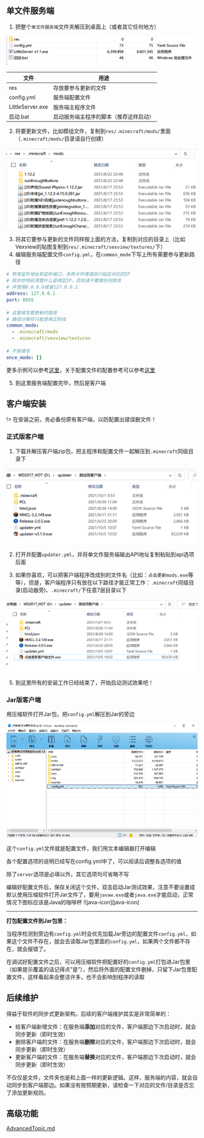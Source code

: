 ## 单文件服务端

1. 把整个`单文件服务端`文件夹解压到桌面上（或者其它任何地方）

![image-20210822232737615](assets/littleserver-all-files.png)

| 文件             | 用途                                   |
| ---------------- | -------------------------------------- |
| res              | 存放要参与更新的文件                   |
| config.yml       | 服务端配置文件                         |
| LittleServer.exe | 服务端主程序文件                       |
| 启动.bat         | 启动服务端主程序的脚本（推荐这样启动） |

2. 将要更新文件，比如模组文件，复制到`res/.minecraft/mods/`里面（`.minecraft/mods/`目录请自行创建）

![image-20210822233040650](assets/littleserver-inside-mods.png)

3. 将其它要参与更新的文件同样按上面的方法，复制到对应的目录上（比如Vexview的贴图复制到`res/.minecraft/vexview/textures/`下）
4. 编辑服务端配置文件`config.yml`，在`common_mode`下写上所有需要参与更新路径

```yaml
# 修改监听地址和监听端口，多网卡环境请自行指定对应的IP
# 除非你特别清楚什么是绑定IP，否则请不要做任何修改
# 并使用0.0.0.0或者127.0.0.1
address: 127.0.0.1
port: 8850

# 这里填写要更新的路径
# 路径分隔符只能使用正斜线
common_mode:
  - .minecraft/mods
  - .minecraft/vexview/textures

# 不用填写
once_mode: []
```

更多示例可以参考[这里](ServerConfigurationExamples.md)，关于配置文件的配置参考可以参考[这里](ServerConfigurationReference.md)

5. 到这里服务端配置完毕，然后是客户端

## 客户端安装

!> 在安装之前，务必备份原有客户端，以防配置出错误删文件！

<!-- tabs:start -->

### **正式版客户端**

1. 下载并解压客户端zip包，把主程序和配置文件一起解压到`.minecraft`同级目录下

![client-inside-updater](assets/client-inside-updater.png)

2. 打开并配置`updater.yml`，并将单文件服务端输出API地址复制粘贴到api选项后面

3. 如果你喜欢，可以把客户端程序改成别的文件名（比如：`点击更新mods.exe`等等），但是，客户端程序只有放在以下路径才能正常工作：`.minecraft`同级目录(启动器旁)、`.minecraft/`下任意7层目录以下

![out_mcdir](assets/out_mcdir.png)

5. 到这里所有的安装工作已经结束了，开始启动测试效果吧！

### **Jar版客户端**

用压缩软件打开Jar包，把`config.yml`解压到Jar的旁边

![inside-jar.png](assets/inside-jar.png)

这个`config.yml`文件就是配置文件，我们用文本编辑器打开编辑

各个配置选项的说明已经写在config.yml中了，可以阅读后调整各选项的值

除了`server`选项是必填以外，其它选项均可省略不写

编辑好配置文件后，保存关闭这个文件，双击启动Jar测试效果，注意不要设置成默认使用压缩软件打开Jar文件了，要用`javaw.exe`或者`java.exe`才能启动，正常情况下图标应该是Java的咖啡杯 ![java-icon][java-icon]

---

**打包配置文件到Jar包里：**

当程序检测到旁边有`config.yml`时会优先加载Jar旁边的配置文件`config.yml`，如果这个文件不存在，就会去读取Jar包里面的`config.yml`，如果两个文件都不存在，就会报错了。

在调试好配置文件之后，可以用压缩软件把配置好的`config.yml`打包进Jar包里（如果提示覆盖的话记得点”是”），然后将外面的配置文件删掉，只留下Jar包里配置文件，这样看起来会整洁许多，也不会影响到程序的读取

<!-- tabs:end -->

## 后续维护

得益于软件的同步式更新架构，后续的客户端维护其实是非常简单的：

+ 给客户端新增文件：在服务端**添加**对应的文件，客户端那边下次启动时，就会同步更新（即时生效）
+ 删除客户端的文件：在服务端**删除**对应的文件，客户端那边下次启动时，就会同步更新（即时生效）
+ 更新客户端的文件：在服务端**替换**对应的文件，客户端那边下次启动时，就会同步更新（即时生效）

不仅仅是文件，文件夹也是和上面一样的更新逻辑。这样，服务端的内容，就会自动同步到客户端那边。如果没有按预期更新，请检查一下对应的文件/目录是否忘了添加更新规则。

## 高级功能

[AdvancedTopic.md](AdvancedTopic.md ':include')